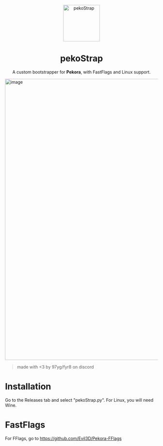 <p align="center">
  <img src="https://github.com/user-attachments/assets/a96cc5e7-d60b-45ce-b54b-f2f6f610056b" alt="pekoStrap" width="120"/>
</p>

<h1 align="center">pekoStrap</h1>

<p align="center">
  A custom bootstrapper for <b>Pekora</b>, with FastFlags and Linux support.
</p>



<img width="1730" height="924" alt="image" src="https://github.com/user-attachments/assets/bdcd56e5-0a3d-4514-9b82-a14ee6e5e255" />

> made with <3 by 97yg/fyr8 on discord
# Installation
Go to the Releases tab and select "pekoStrap.py".
For Linux, you will need Wine.
# FastFlags
For FFlags, go to https://github.com/Evil3D/Pekora-FFlags
